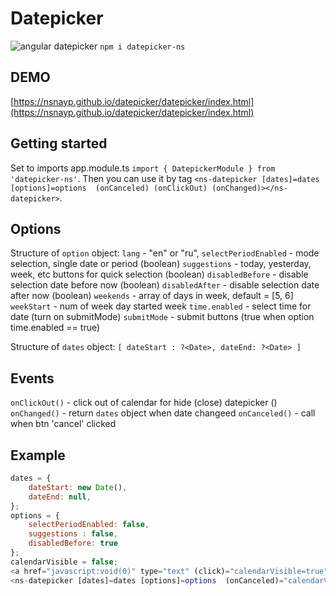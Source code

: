 # Datepicker


![angular datepicker](http://kb.etsgroup.ru/uploads/de3f5adde25fffdf5ab3f5fc0e92d6d6beec9ed4.png)
`npm i datepicker-ns`
## DEMO
[https://nsnayp.github.io/datepicker/datepicker/index.html](https://nsnayp.github.io/datepicker/datepicker/index.html)


## Getting started

Set to imports app.module.ts `import { DatepickerModule } from 'datepicker-ns'`. Then you can use it by tag  `<ns-datepicker [dates]=dates [options]=options  (onCanceled) (onClickOut) (onChanged)></ns-datepicker>`.


## Options
Structure of `option` object:
`lang` - "en" or "ru", 
`selectPeriodEnabled` - mode selection, single date or period (boolean)
`suggestions` - today, yesterday, week, etc buttons for quick selection (boolean)
`disabledBefore` - disable selection date before now (boolean)
`disabledAfter` - disable selection date after now (boolean)
`weekends` - array of days in week, default = [5, 6]
`weekStart` - num of week day started week
`time.enabled` - select time for date (turn on submitMode)
`submitMode` - submit buttons (true when option time.enabled == true)


Structure of `dates` object:
`[
    dateStart : ?<Date>,
    dateEnd: ?<Date>
]`

## Events
`onClickOut()` - click out of calendar for hide (close) datepicker () 
`onChanged()` - return `dates` object when date changeed
`onCanceled()` - call when btn 'cancel' clicked

## Example

```javascript
dates = {
    dateStart: new Date(),
    dateEnd: null, 
};
options = {
    selectPeriodEnabled: false,
    suggestions : false,
    disabledBefore: true
};
calendarVisible = false;
<a href="javascript:void(0)" type="text" (click)="calendarVisible=true" >{{dates.dateStart.toString()}}</a>
<ns-datepicker [dates]=dates [options]=options  (onCanceled)="calendarVisible = false"  (onClickOut)="" (onChanged)="dates"></ns-datepicker>
```
